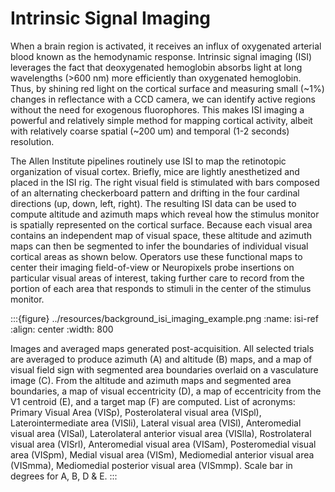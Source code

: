 # Intrinsic Signal Imaging

When a brain region is activated, it receives an influx of oxygenated arterial blood known as the hemodynamic response. Intrinsic signal imaging (ISI) leverages the fact that deoxygenated hemoglobin absorbs light at long wavelengths (>600 nm) more efficiently than oxygenated hemoglobin. Thus, by shining red light on the cortical surface and measuring small (~1%) changes in reflectance with a CCD camera, we can identify active regions without the need for exogenous fluorophores. This makes ISI imaging a powerful and relatively simple method for mapping cortical activity, albeit with relatively coarse spatial (~200 um) and temporal (1-2 seconds) resolution.

The Allen Institute pipelines routinely use ISI to map the retinotopic organization of visual cortex. Briefly, mice are lightly anesthetized and placed in the ISI rig. The right visual field is stimulated with bars composed of an alternating checkerboard pattern and drifting in the four cardinal directions (up, down, left, right). The resulting ISI data can be used to compute altitude and azimuth maps which reveal how the stimulus monitor is spatially represented on the cortical surface. Because each visual area contains an independent map of visual space, these altitude and azimuth maps can then be segmented to infer the boundaries of individual visual cortical areas as shown below. Operators use these functional maps to center their imaging field-of-view or Neuropixels probe insertions on particular visual areas of interest, taking further care to record from the portion of each area that responds to stimuli in the center of the stimulus monitor.

:::{figure}  ../resources/background_isi_imaging_example.png
:name: isi-ref
:align: center
:width: 800

Images and averaged maps generated post-acquisition. All selected trials are averaged to produce azimuth (A) and altitude (B) maps, and a map of visual field sign with segmented area boundaries overlaid on a vasculature image (C). From the altitude and azimuth maps and segmented area boundaries, a map of visual eccentricity (D), a map of eccentricity from the V1 centroid (E), and a target map (F) are computed. List of acronyms: Primary Visual Area (VISp), Posterolateral visual area (VISpl), Laterointermediate area (VISli), Lateral visual area (VISl), Anteromedial visual area (VISal), Laterolateral anterior visual area (VISlla), Rostrolateral visual area (VISrl), Anteromedial visual area (VISam), Posteromedial visual area (VISpm), Medial visual area (VISm), Mediomedial anterior visual area (VISmma), Mediomedial posterior visual area (VISmmp). Scale bar in degrees for A, B, D & E.
:::

